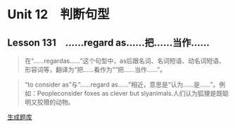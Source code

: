 ﻿ # Unit 12　判断句型
 ## Lesson 131　……regard as……把……当作……
 
> 在“……regardas……”这个句型中，as后跟名词、名词短语、动名词短语、形容词等，翻译为“把……看作为”“把……当作……”。

> “to consider as”与“……regard as……”相近，意思是“认为……是……”。例如：Peopleconsider foxes as clever but slyanimals.人们认为狐狸是既聪明又狡猾的动物。


 [生成题库](./question/f131.json)